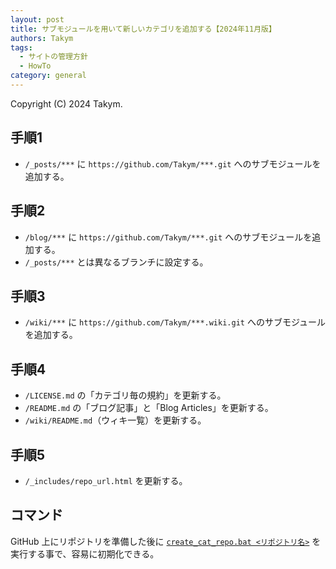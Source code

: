 ```yaml
---
layout: post
title: サブモジュールを用いて新しいカテゴリを追加する【2024年11月版】
authors: Takym
tags:
  - サイトの管理方針
  - HowTo
category: general
---
```

Copyright (C) 2024 Takym.

## 手順1
* `/_posts/***` に `https://github.com/Takym/***.git` へのサブモジュールを追加する。

## 手順2
* `/blog/***` に `https://github.com/Takym/***.git` へのサブモジュールを追加する。
* `/_posts/***` とは異なるブランチに設定する。

## 手順3
* `/wiki/***` に `https://github.com/Takym/***.wiki.git` へのサブモジュールを追加する。

## 手順4
* `/LICENSE.md` の「カテゴリ毎の規約」を更新する。
* `/README.md` の「ブログ記事」と「Blog Articles」を更新する。
* `/wiki/README.md`（ウィキ一覧）を更新する。

## 手順5
* `/_includes/repo_url.html` を更新する。

## コマンド
GitHub 上にリポジトリを準備した後に [`create_cat_repo.bat <リポジトリ名>`](https://github.com/Takym/takym.github.io/blob/gh-pages/create_cat_repo.bat) を実行する事で、容易に初期化できる。
